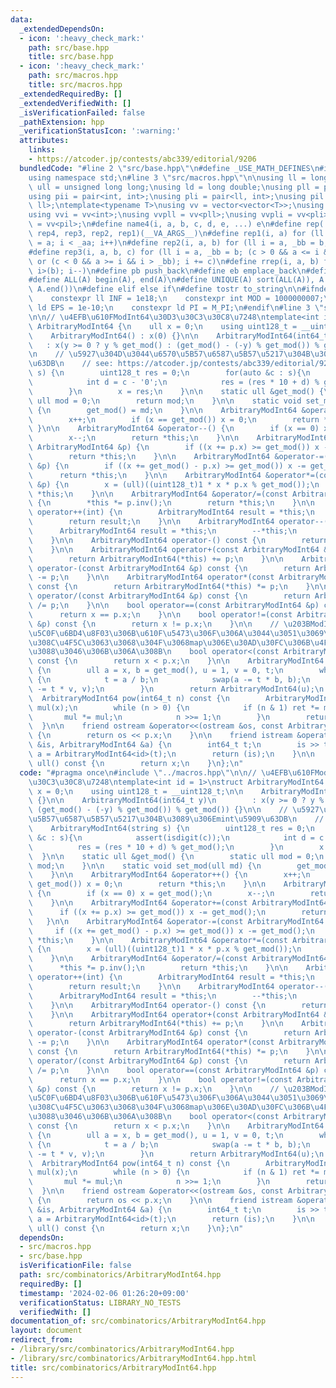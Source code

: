 ```yaml
---
data:
  _extendedDependsOn:
  - icon: ':heavy_check_mark:'
    path: src/base.hpp
    title: src/base.hpp
  - icon: ':heavy_check_mark:'
    path: src/macros.hpp
    title: src/macros.hpp
  _extendedRequiredBy: []
  _extendedVerifiedWith: []
  _isVerificationFailed: false
  _pathExtension: hpp
  _verificationStatusIcon: ':warning:'
  attributes:
    links:
    - https://atcoder.jp/contests/abc339/editorial/9206
  bundledCode: "#line 2 \"src/base.hpp\"\n#define _USE_MATH_DEFINES\n#include <bits/stdc++.h>\n\
    using namespace std;\n#line 3 \"src/macros.hpp\"\n\nusing ll = long long;\nusing\
    \ ull = unsigned long long;\nusing ld = long double;\nusing pll = pair<ll, ll>;\n\
    using pii = pair<int, int>;\nusing pli = pair<ll, int>;\nusing pil = pair<int,\
    \ ll>;\ntemplate<typename T>\nusing vv = vector<vector<T>>;\nusing vvl = vv<ll>;\n\
    using vvi = vv<int>;\nusing vvpll = vv<pll>;\nusing vvpli = vv<pli>;\nusing vvpil\
    \ = vv<pil>;\n#define name4(i, a, b, c, d, e, ...) e\n#define rep(...) name4(__VA_ARGS__,\
    \ rep4, rep3, rep2, rep1)(__VA_ARGS__)\n#define rep1(i, a) for (ll i = 0, _aa\
    \ = a; i < _aa; i++)\n#define rep2(i, a, b) for (ll i = a, _bb = b; i < _bb; i++)\n\
    #define rep3(i, a, b, c) for (ll i = a, _bb = b; (c > 0 && a <= i && i < _bb)\
    \ or (c < 0 && a >= i && i > _bb); i += c)\n#define rrep(i, a, b) for (ll i=(a);\
    \ i>(b); i--)\n#define pb push_back\n#define eb emplace_back\n#define mkp make_pair\n\
    #define ALL(A) begin(A), end(A)\n#define UNIQUE(A) sort(ALL(A)), A.erase(unique(ALL(A)),\
    \ A.end())\n#define elif else if\n#define tostr to_string\n\n#ifndef CONSTANTS\n\
    \    constexpr ll INF = 1e18;\n    constexpr int MOD = 1000000007;\n    constexpr\
    \ ld EPS = 1e-10;\n    constexpr ld PI = M_PI;\n#endif\n#line 3 \"src/combinatorics/ArbitraryModInt64.hpp\"\
    \n\n// \u4EFB\u610FModInt64\u30D3\u30C3\u30C8\u7248\ntemplate<int id = 1>\nstruct\
    \ ArbitraryModInt64 {\n    ull x = 0;\n    using uint128_t = __uint128_t;\n\n\
    \    ArbitraryModInt64() : x(0) {}\n\n    ArbitraryModInt64(int64_t y)\n     \
    \   : x(y >= 0 ? y % get_mod() : (get_mod() - (-y) % get_mod()) % get_mod()) {}\n\
    \n    // \u5927\u304D\u3044\u6570\u5B57\u6587\u5B57\u5217\u304B\u3089\u306Emint\u5909\
    \u63DB\n    // see: https://atcoder.jp/contests/abc339/editorial/9206\n    ArbitraryModInt64(string\
    \ s) {\n        uint128_t res = 0;\n        for(auto &c : s){\n            assert(isdigit(c));\n\
    \            int d = c - '0';\n            res = (res * 10 + d) % get_mod();\n\
    \        }\n        x = res;\n    }\n\n    static ull &get_mod() {\n        static\
    \ ull mod = 0;\n        return mod;\n    }\n\n    static void set_mod(ull md)\
    \ {\n        get_mod() = md;\n    }\n\n    ArbitraryModInt64 &operator++() {\n\
    \        x++;\n        if (x == get_mod()) x = 0;\n        return *this;\n   \
    \ }\n\n    ArbitraryModInt64 &operator--() {\n        if (x == 0) x = get_mod();\n\
    \        x--;\n        return *this;\n    }\n\n    ArbitraryModInt64 &operator+=(const\
    \ ArbitraryModInt64 &p) {\n        if ((x += p.x) >= get_mod()) x -= get_mod();\n\
    \        return *this;\n    }\n\n    ArbitraryModInt64 &operator-=(const ArbitraryModInt64\
    \ &p) {\n        if ((x += get_mod() - p.x) >= get_mod()) x -= get_mod();\n  \
    \      return *this;\n    }\n\n    ArbitraryModInt64 &operator*=(const ArbitraryModInt64\
    \ &p) {\n        x = (ull)((uint128_t)1 * x * p.x % get_mod());\n        return\
    \ *this;\n    }\n\n    ArbitraryModInt64 &operator/=(const ArbitraryModInt64 &p)\
    \ {\n        *this *= p.inv();\n        return *this;\n    }\n\n    ArbitraryModInt64\
    \ operator++(int) {\n        ArbitraryModInt64 result = *this;\n        ++*this;\n\
    \        return result;\n    }\n\n    ArbitraryModInt64 operator--(int) {\n  \
    \      ArbitraryModInt64 result = *this;\n        --*this;\n        return result;\n\
    \    }\n\n    ArbitraryModInt64 operator-() const {\n        return ArbitraryModInt64(-x);\n\
    \    }\n\n    ArbitraryModInt64 operator+(const ArbitraryModInt64 &p) const {\n\
    \        return ArbitraryModInt64(*this) += p;\n    }\n\n    ArbitraryModInt64\
    \ operator-(const ArbitraryModInt64 &p) const {\n        return ArbitraryModInt64(*this)\
    \ -= p;\n    }\n\n    ArbitraryModInt64 operator*(const ArbitraryModInt64 &p)\
    \ const {\n        return ArbitraryModInt64(*this) *= p;\n    }\n\n    ArbitraryModInt64\
    \ operator/(const ArbitraryModInt64 &p) const {\n        return ArbitraryModInt64(*this)\
    \ /= p;\n    }\n\n    bool operator==(const ArbitraryModInt64 &p) const {\n  \
    \      return x == p.x;\n    }\n\n    bool operator!=(const ArbitraryModInt64\
    \ &p) const {\n        return x != p.x;\n    }\n\n    // \u203BModInt\u306E\u5927\
    \u5C0F\u6BD4\u8F03\u306B\u610F\u5473\u306F\u306A\u3044\u3051\u3069\u3001\u3053\
    \u308C\u4F5C\u3063\u3068\u304F\u3068map\u306E\u30AD\u30FC\u306B\u4F7F\u3048\u308B\
    \u3088\u3046\u306B\u306A\u308B\n    bool operator<(const ArbitraryModInt64 &p)\
    \ const {\n        return x < p.x;\n    }\n\n    ArbitraryModInt64 inv() const\
    \ {\n        ull a = x, b = get_mod(), u = 1, v = 0, t;\n        while (b > 0)\
    \ {\n            t = a / b;\n            swap(a -= t * b, b);\n            swap(u\
    \ -= t * v, v);\n        }\n        return ArbitraryModInt64(u);\n    }\n\n  \
    \  ArbitraryModInt64 pow(int64_t n) const {\n        ArbitraryModInt64 ret(1),\
    \ mul(x);\n        while (n > 0) {\n            if (n & 1) ret *= mul;\n     \
    \       mul *= mul;\n            n >>= 1;\n        }\n        return ret;\n  \
    \  }\n\n    friend ostream &operator<<(ostream &os, const ArbitraryModInt64 &p)\
    \ {\n        return os << p.x;\n    }\n\n    friend istream &operator>>(istream\
    \ &is, ArbitraryModInt64 &a) {\n        int64_t t;\n        is >> t;\n       \
    \ a = ArbitraryModInt64<id>(t);\n        return (is);\n    }\n\n    explicit operator\
    \ ull() const {\n        return x;\n    }\n};\n"
  code: "#pragma once\n#include \"../macros.hpp\"\n\n// \u4EFB\u610FModInt64\u30D3\
    \u30C3\u30C8\u7248\ntemplate<int id = 1>\nstruct ArbitraryModInt64 {\n    ull\
    \ x = 0;\n    using uint128_t = __uint128_t;\n\n    ArbitraryModInt64() : x(0)\
    \ {}\n\n    ArbitraryModInt64(int64_t y)\n        : x(y >= 0 ? y % get_mod() :\
    \ (get_mod() - (-y) % get_mod()) % get_mod()) {}\n\n    // \u5927\u304D\u3044\u6570\
    \u5B57\u6587\u5B57\u5217\u304B\u3089\u306Emint\u5909\u63DB\n    // see: https://atcoder.jp/contests/abc339/editorial/9206\n\
    \    ArbitraryModInt64(string s) {\n        uint128_t res = 0;\n        for(auto\
    \ &c : s){\n            assert(isdigit(c));\n            int d = c - '0';\n  \
    \          res = (res * 10 + d) % get_mod();\n        }\n        x = res;\n  \
    \  }\n\n    static ull &get_mod() {\n        static ull mod = 0;\n        return\
    \ mod;\n    }\n\n    static void set_mod(ull md) {\n        get_mod() = md;\n\
    \    }\n\n    ArbitraryModInt64 &operator++() {\n        x++;\n        if (x ==\
    \ get_mod()) x = 0;\n        return *this;\n    }\n\n    ArbitraryModInt64 &operator--()\
    \ {\n        if (x == 0) x = get_mod();\n        x--;\n        return *this;\n\
    \    }\n\n    ArbitraryModInt64 &operator+=(const ArbitraryModInt64 &p) {\n  \
    \      if ((x += p.x) >= get_mod()) x -= get_mod();\n        return *this;\n \
    \   }\n\n    ArbitraryModInt64 &operator-=(const ArbitraryModInt64 &p) {\n   \
    \     if ((x += get_mod() - p.x) >= get_mod()) x -= get_mod();\n        return\
    \ *this;\n    }\n\n    ArbitraryModInt64 &operator*=(const ArbitraryModInt64 &p)\
    \ {\n        x = (ull)((uint128_t)1 * x * p.x % get_mod());\n        return *this;\n\
    \    }\n\n    ArbitraryModInt64 &operator/=(const ArbitraryModInt64 &p) {\n  \
    \      *this *= p.inv();\n        return *this;\n    }\n\n    ArbitraryModInt64\
    \ operator++(int) {\n        ArbitraryModInt64 result = *this;\n        ++*this;\n\
    \        return result;\n    }\n\n    ArbitraryModInt64 operator--(int) {\n  \
    \      ArbitraryModInt64 result = *this;\n        --*this;\n        return result;\n\
    \    }\n\n    ArbitraryModInt64 operator-() const {\n        return ArbitraryModInt64(-x);\n\
    \    }\n\n    ArbitraryModInt64 operator+(const ArbitraryModInt64 &p) const {\n\
    \        return ArbitraryModInt64(*this) += p;\n    }\n\n    ArbitraryModInt64\
    \ operator-(const ArbitraryModInt64 &p) const {\n        return ArbitraryModInt64(*this)\
    \ -= p;\n    }\n\n    ArbitraryModInt64 operator*(const ArbitraryModInt64 &p)\
    \ const {\n        return ArbitraryModInt64(*this) *= p;\n    }\n\n    ArbitraryModInt64\
    \ operator/(const ArbitraryModInt64 &p) const {\n        return ArbitraryModInt64(*this)\
    \ /= p;\n    }\n\n    bool operator==(const ArbitraryModInt64 &p) const {\n  \
    \      return x == p.x;\n    }\n\n    bool operator!=(const ArbitraryModInt64\
    \ &p) const {\n        return x != p.x;\n    }\n\n    // \u203BModInt\u306E\u5927\
    \u5C0F\u6BD4\u8F03\u306B\u610F\u5473\u306F\u306A\u3044\u3051\u3069\u3001\u3053\
    \u308C\u4F5C\u3063\u3068\u304F\u3068map\u306E\u30AD\u30FC\u306B\u4F7F\u3048\u308B\
    \u3088\u3046\u306B\u306A\u308B\n    bool operator<(const ArbitraryModInt64 &p)\
    \ const {\n        return x < p.x;\n    }\n\n    ArbitraryModInt64 inv() const\
    \ {\n        ull a = x, b = get_mod(), u = 1, v = 0, t;\n        while (b > 0)\
    \ {\n            t = a / b;\n            swap(a -= t * b, b);\n            swap(u\
    \ -= t * v, v);\n        }\n        return ArbitraryModInt64(u);\n    }\n\n  \
    \  ArbitraryModInt64 pow(int64_t n) const {\n        ArbitraryModInt64 ret(1),\
    \ mul(x);\n        while (n > 0) {\n            if (n & 1) ret *= mul;\n     \
    \       mul *= mul;\n            n >>= 1;\n        }\n        return ret;\n  \
    \  }\n\n    friend ostream &operator<<(ostream &os, const ArbitraryModInt64 &p)\
    \ {\n        return os << p.x;\n    }\n\n    friend istream &operator>>(istream\
    \ &is, ArbitraryModInt64 &a) {\n        int64_t t;\n        is >> t;\n       \
    \ a = ArbitraryModInt64<id>(t);\n        return (is);\n    }\n\n    explicit operator\
    \ ull() const {\n        return x;\n    }\n};\n"
  dependsOn:
  - src/macros.hpp
  - src/base.hpp
  isVerificationFile: false
  path: src/combinatorics/ArbitraryModInt64.hpp
  requiredBy: []
  timestamp: '2024-02-06 01:26:20+09:00'
  verificationStatus: LIBRARY_NO_TESTS
  verifiedWith: []
documentation_of: src/combinatorics/ArbitraryModInt64.hpp
layout: document
redirect_from:
- /library/src/combinatorics/ArbitraryModInt64.hpp
- /library/src/combinatorics/ArbitraryModInt64.hpp.html
title: src/combinatorics/ArbitraryModInt64.hpp
---
```

